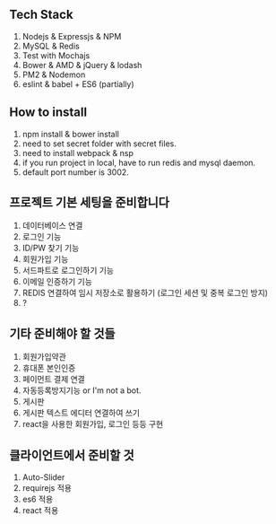 ## Tech Stack
1. Nodejs & Expressjs & NPM
2. MySQL & Redis
3. Test with Mochajs
4. Bower & AMD & jQuery & lodash
5. PM2 & Nodemon
6. eslint & babel + ES6 (partially)

## How to install
1. npm install & bower install
2. need to set secret folder with secret files.
3. need to install webpack & nsp
4. if you run project in local, have to run redis and mysql daemon.
5. default port number is 3002.

## 프로젝트 기본 세팅을 준비합니다
1. 데이터베이스 연결
2. 로그인 기능
3. ID/PW 찾기 기능
4. 회원가입 기능
5. 서드파트로 로그인하기 기능
6. 이메일 인증하기 기능
7. REDIS 연결하여 임시 저장소로 활용하기 (로그인 세션 및 중복 로그인 방지)
8. ?


## 기타 준비해야 할 것들
1. 회원가입약관
2. 휴대폰 본인인증
3. 페이먼트 결제 연결
4. 자동등록방지기능 or I'm not a bot.
5. 게시판
6. 게시판 텍스트 에디터 연결하여 쓰기
7. react을 사용한 회원가입, 로그인 등등 구현
 
## 클라이언트에서 준비할 것
1. Auto-Slider
2. requirejs 적용
3. es6 적용
4. react 적용

